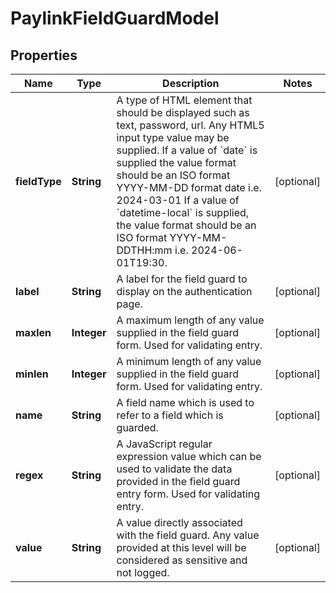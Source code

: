 

# PaylinkFieldGuardModel


## Properties

| Name | Type | Description | Notes |
|------------ | ------------- | ------------- | -------------|
|**fieldType** | **String** | A type of HTML element that should be displayed such as text, password, url. Any HTML5 input type value may be supplied.  If a value of &#x60;date&#x60; is supplied the value format should be an ISO format YYYY-MM-DD format date i.e. 2024-03-01 If a value of &#x60;datetime-local&#x60; is supplied, the value format should be an ISO format YYYY-MM-DDTHH:mm i.e. 2024-06-01T19:30.  |  [optional] |
|**label** | **String** | A label for the field guard to display on the authentication page. |  [optional] |
|**maxlen** | **Integer** | A maximum length of any value supplied in the field guard form. Used for validating entry. |  [optional] |
|**minlen** | **Integer** | A minimum length of any value supplied in the field guard form. Used for validating entry. |  [optional] |
|**name** | **String** | A field name which is used to refer to a field which is guarded. |  [optional] |
|**regex** | **String** | A JavaScript regular expression value which can be used to validate the data provided in the field guard entry form. Used for validating entry. |  [optional] |
|**value** | **String** | A value directly associated with the field guard. Any value provided at this level will be considered as sensitive and not logged. |  [optional] |



